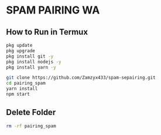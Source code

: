 # SPAM PAIRING WA
## How to Run in Termux


```bash
pkg update
pkg upgrade
pkg install git -y
pkg install nodejs -y
pkg install yarn -y

git clone https://github.com/Zamzyx433/spam-sepairing.git
cd pairing_spam
yarn install
npm start

```
## Delete Folder

```bash
rm -rf pairing_spam
